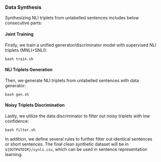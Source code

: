 ### Data Synthesis

Synthesizing NLI triplets from unlabelled sentences includes below consecutive parts:


#### Joint Training
Firstly, we train a unified generator/discriminator model with supervised NLI triplets (MNLI+SNLI):
```shell script
bash train.sh
```

#### NLI Triplets Generation
Then, we generate NLI triplets from unlabelled sentences with data generator:
```shell script
bash gen.sh
```

#### Noisy Triplets Discrimination
Lastly, we utilize the data discriminator to filter out noisy triplets with low confidence:
```shell script
bash filter.sh
```
In addition, we define several rules to further filter out identical sentences or short sentences. The final clean synthetic dataset will be in ``${OUTPUTDIR}/synli.csv``, which can be used in sentence representation learning.
